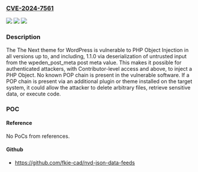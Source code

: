 ### [CVE-2024-7561](https://cve.mitre.org/cgi-bin/cvename.cgi?name=CVE-2024-7561)
![](https://img.shields.io/static/v1?label=Product&message=The%20Next&color=blue)
![](https://img.shields.io/static/v1?label=Version&message=*%3C%3D%201.1.0%20&color=brighgreen)
![](https://img.shields.io/static/v1?label=Vulnerability&message=CWE-502%20Deserialization%20of%20Untrusted%20Data&color=brighgreen)

### Description

The The Next theme for WordPress is vulnerable to PHP Object Injection in all versions up to, and including, 1.1.0 via deserialization of untrusted input from the wpeden_post_meta post meta value. This makes it possible for authenticated attackers, with Contributor-level access and above, to inject a PHP Object. No known POP chain is present in the vulnerable software. If a POP chain is present via an additional plugin or theme installed on the target system, it could allow the attacker to delete arbitrary files, retrieve sensitive data, or execute code.

### POC

#### Reference
No PoCs from references.

#### Github
- https://github.com/fkie-cad/nvd-json-data-feeds

